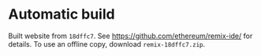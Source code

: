 # Automatic build
Built website from `18dffc7`. See https://github.com/ethereum/remix-ide/ for details.
To use an offline copy, download `remix-18dffc7.zip`.
